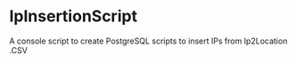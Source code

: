 # IpInsertionScript
A console script to create PostgreSQL scripts to insert IPs from Ip2Location .CSV
